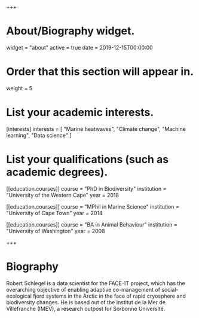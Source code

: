 +++
# About/Biography widget.
widget = "about"
active = true
date = 2019-12-15T00:00:00

# Order that this section will appear in.
weight = 5

# List your academic interests.
[interests]
  interests = [
    "Marine heatwaves",
    "Climate change",
    "Machine learning",
    "Data science"
  ]

# List your qualifications (such as academic degrees).
[[education.courses]]
  course = "PhD in Biodiversity"
  institution = "University of the Western Cape"
  year = 2018

[[education.courses]]
  course = "MPhil in Marine Science"
  institution = "University of Cape Town"
  year = 2014

[[education.courses]]
  course = "BA in Animal Behaviour"
  institution = "University of Washington"
  year = 2008
 
+++

# Biography

Robert Schlegel is a data scientist for the FACE-IT project, which has the overarching objective of enabling adaptive co-management of social-ecological fjord systems in the Arctic in the face of rapid cryosphere and biodiversity changes. He is based out of the Institut de la Mer de Villefranche (IMEV), a research outpost for Sorbonne Université.
